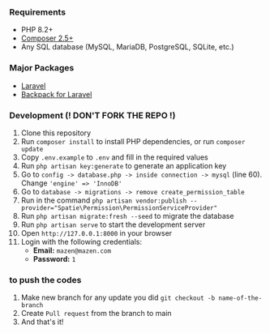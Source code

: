 ### Requirements

- PHP 8.2+
- [Composer 2.5+](https://getcomposer.org/)
- Any SQL database (MySQL, MariaDB, PostgreSQL, SQLite, etc.)

### Major Packages

- [Laravel](https://laravel.com/docs/10.x/)
- [Backpack for Laravel](https://backpackforlaravel.com/docs)

### Development (! DON'T FORK THE REPO !)

1. Clone this repository
2. Run `composer install` to install PHP dependencies, or run `composer update`
5. Copy `.env.example` to `.env` and fill in the required values
6. Run `php artisan key:generate` to generate an application key
7. Go to `config -> database.php -> inside connection -> mysql` (line 60). Change `'engine' => 'InnoDB'`
8. Go to `database -> migrations -> remove create_permission_table`
9. Run in the command `php artisan vendor:publish --provider="Spatie\Permission\PermissionServiceProvider"`
10. Run `php artisan migrate:fresh --seed` to migrate the database
13. Run `php artisan serve` to start the development server
14. Open `http://127.0.0.1:8000` in your browser
15. Login with the following credentials:
    - **Email:** `mazen@mazen.com`
    - **Password:** `1`



### to push the codes
1. Make new branch for any update you did `git checkout -b name-of-the-branch`
2. Create `Pull request` from the branch to main
3. And that's it!
